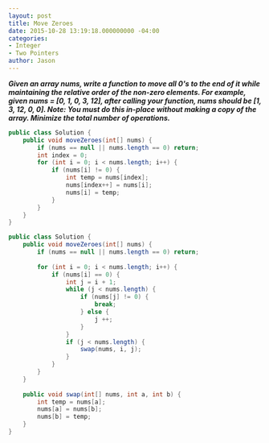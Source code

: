```yaml
---
layout: post
title: Move Zeroes
date: 2015-10-28 13:19:18.000000000 -04:00
categories:
- Integer
- Two Pointers
author: Jason
---
```

<p><strong><em>Given an array nums, write a function to move all 0's to the end of it while maintaining the relative order of the non-zero elements. For example, given nums = [0, 1, 0, 3, 12], after calling your function, nums should be [1, 3, 12, 0, 0]. Note: You must do this in-place without making a copy of the array. Minimize the total number of operations.</em></strong></p>


``` java
public class Solution {
    public void moveZeroes(int[] nums) {
        if (nums == null || nums.length == 0) return;
        int index = 0;
        for (int i = 0; i < nums.length; i++) {
            if (nums[i] != 0) {
                int temp = nums[index];
                nums[index++] = nums[i];
                nums[i] = temp;
            }
        }
    }
}
```

``` java
public class Solution {
    public void moveZeroes(int[] nums) {
        if (nums == null || nums.length == 0) return;
        
        for (int i = 0; i < nums.length; i++) {
            if (nums[i] == 0) {
                int j = i + 1;
                while (j < nums.length) {
                    if (nums[j] != 0) {
                        break;
                    } else {
                        j ++;
                    }
                }
                if (j < nums.length) {
                    swap(nums, i, j);
                }
            }
        }
    }
    
    public void swap(int[] nums, int a, int b) {
        int temp = nums[a];
        nums[a] = nums[b];
        nums[b] = temp;
    }
}
```
